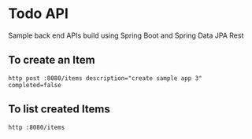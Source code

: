 # Todo API
Sample back end APIs build using Spring Boot and Spring Data JPA Rest

## To create an Item
`http post :8080/items description="create sample app 3" completed=false`

## To list created Items
`http :8080/items`